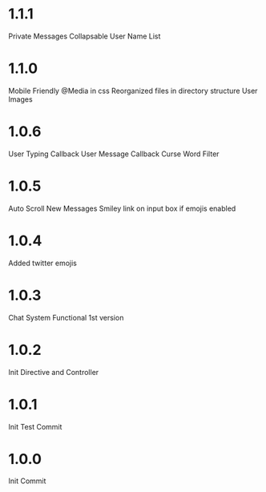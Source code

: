# 1.1.1
Private Messages
Collapsable User Name List

# 1.1.0
Mobile Friendly @Media in css
Reorganized files in directory structure
User Images

# 1.0.6
User Typing Callback
User Message Callback
Curse Word Filter

# 1.0.5
Auto Scroll New Messages
Smiley link on input box if emojis enabled

# 1.0.4
Added twitter emojis

# 1.0.3
Chat System Functional 1st version

# 1.0.2
Init Directive and Controller

# 1.0.1
Init Test Commit

# 1.0.0
Init Commit
